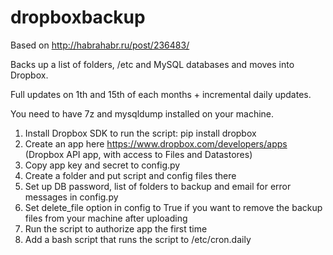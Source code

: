 dropboxbackup
=============

Based on http://habrahabr.ru/post/236483/

Backs up a list of folders, /etc and MySQL databases and moves into Dropbox.

Full updates on 1th and 15th of each months + incremental daily updates.

You need to have 7z and mysqldump installed on your machine.

1. Install Dropbox SDK to run the script: pip install dropbox
1. Create an app here https://www.dropbox.com/developers/apps (Dropbox API app, with access to Files and Datastores)
1. Copy app key and secret to config.py
1. Create a folder and put script and config files there
1. Set up DB password, list of folders to backup and email for error messages in config.py
1. Set delete_file option in config to True if you want to remove the backup files from your machine after uploading
1. Run the script to authorize app the first time
1. Add a bash script that runs the script to /etc/cron.daily
